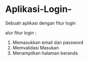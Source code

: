 # Aplikasi-Login-
Sebuah aplikasi dengan fitur login

alur fitur login : 
1. Memasukkan email dan password
2. Memvalidasi Masukan
3. Menampilkan halaman beranda
   
